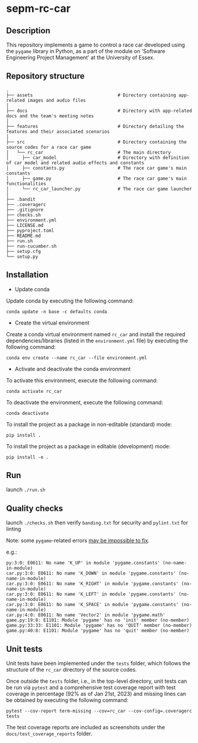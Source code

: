 # sepm-rc-car

## Description
This repository implements a game to control a race car developed using the `pygame` library in Python, as a part of 
the module on 'Software Engineering Project Management' at the University of Essex.

## Repository structure

```
.
├── assets                                # Directory containing app-related images and audio files
│
├── docs                                  # Directory with app-related docs and the team's meeting notes
│
├── features                              # Directory detailing the features and their associated scenarios
│
├── src                                   # Directory containing the source codes for a race car game
│   └── rc_car                            # The main directory
│     ├── car_model                       # Directory with definition of car model and related audio effects and constants
│     ├── constants.py                    # The race car game's main constants
│     ├── game.py                         # The race car game's main functionalities
│     └── rc_car_launcher.py              # The race car game launcher
│
├── .bandit
├── .coveragerc
├── .gitignore
├── checks.sh
├── environment.yml
├── LICENSE.md
├── pyproject.toml
├── README.md
├── run.sh
├── run-cucumber.sh
├── setup.cfg
└── setup.py
```

## Installation

* Update conda

Update conda by executing the following command:

`conda update -n base -c defaults conda`

* Create the virtual environment

Create a conda virtual environment named `rc_car` and install the required dependencies/libraries
(listed in the `environment.yml` file) by executing the following command: 

`conda env create --name rc_car --file environment.yml`

* Activate and deactivate the conda environment

To activate this environment, execute the following command:

`conda activate rc_car`

To deactivate the environment, execute the following command:

`conda deactivate`

To install the project as a package in non-editable (standard) mode:

`pip install .`

To install the project as a package in editable (development) mode:

`pip install -e .`

## Run

launch `./run.sh`

## Quality checks

launch `./checks.sh` then verify `banding.txt` for security and `pylint.txt` for linting

Note: some `pygame`-related errors [may be impossible to fix](https://stackoverflow.com/questions/57116879/how-to-fix-pygame-module-has-no-member-k-right).

e.g.:
```
py:3:0: E0611: No name 'K_UP' in module 'pygame.constants' (no-name-in-module)
car.py:3:0: E0611: No name 'K_DOWN' in module 'pygame.constants' (no-name-in-module)
car.py:3:0: E0611: No name 'K_RIGHT' in module 'pygame.constants' (no-name-in-module)
car.py:3:0: E0611: No name 'K_LEFT' in module 'pygame.constants' (no-name-in-module)
car.py:3:0: E0611: No name 'K_SPACE' in module 'pygame.constants' (no-name-in-module)
car.py:4:0: E0611: No name 'Vector2' in module 'pygame.math'
game.py:19:8: E1101: Module 'pygame' has no 'init' member (no-member)
game.py:33:33: E1101: Module 'pygame' has no 'QUIT' member (no-member)
game.py:40:8: E1101: Module 'pygame' has no 'quit' member (no-member)
```

## Unit tests
Unit tests have been implemented under the `tests` folder, which follows the structure of the `rc_car` directory of 
the source codes.

Once outside the `tests` folder, i.e., in the top-level directory, unit tests can be run via `pytest` and a comprehensive 
test coverage report with test coverage in percentage (92% as of Jan 21st, 2023) and missing lines can be obtained by 
executing the following command:

`pytest --cov-report term-missing --cov=rc_car --cov-config=.coveragerc tests`

The test coverage reports are included as screenshots under the `docs/test_coverage_reports` folder.
